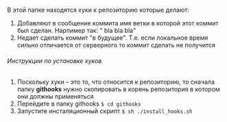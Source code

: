 В этой папке находятся хуки к репозиторию которые делают:

1. Добавляют в сообщение коммита имя ветки в которой этот коммит был сделан. Нарпимер так: "<CoolFeatureBranch> bla bla bla"
2. Недает сделать коммит "в будущее". Т.е. если локальное время сильно отличается от серверного то коммит сделать не получится

###### Инструкции по установке хуков
1. Поскольку хуки – это то, что относится к репозиторию, то сначала папку **githooks** нужно скопировать в корень репозитория в котором они должны применяться
2. Перейдите в папку githooks `$ cd githooks`
3. Запустите инсталяционный скрипт `$ sh ./install_hooks.sh`

